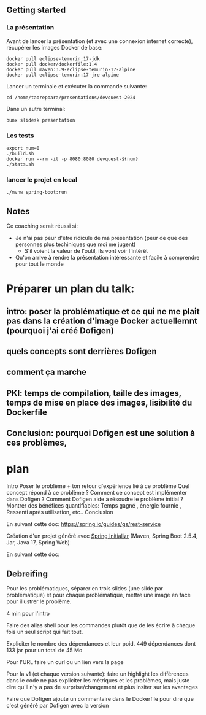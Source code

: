 

## Getting started


### La présentation

Avant de lancer la présentation (et avec une connexion internet correcte), récupérer les images Docker de base:

```console
docker pull eclipse-temurin:17-jdk
docker pull docker/dockerfile:1.4
docker pull maven:3.9-eclipse-temurin-17-alpine
docker pull eclipse-temurin:17-jre-alpine
```

Lancer un terminale et exécuter la commande suivante:

```console
cd /home/taorepoara/presentations/devquest-2024
```


Dans un autre terminal:

```console
bunx slidesk presentation
```

### Les tests

```console
export num=0
./build.sh
docker run --rm -it -p 8080:8080 devquest-${num}
./stats.sh
```

### lancer le projet en local

```console
./mvnw spring-boot:run
```


## Notes

Ce coaching serait réussi si:
- Je n'ai pas peur d'être ridicule de ma présentation (peur de que des personnes plus techiniques que moi me jugent)
  - S'il voient la valeur de l'outil, ils vont voir l'intérêt
- Qu'on arrive à rendre la présentation intéressante et facile à comprendre pour tout le monde


# Préparer un plan du talk:
## intro: poser la problématique et ce qui ne me plait pas dans la création d'image Docker actuellemnt (pourquoi j'ai créé Dofigen)
## quels concepts sont derrières Dofigen
## comment ça marche
## 
## PKI: temps de compilation, taille des images, temps de mise en place des images, lisibilité du Dockerfile
## Conclusion: pourquoi Dofigen est une solution à ces problèmes, 


# plan

Intro
Poser le problème + ton retour d'expérience lié à ce problème
Quel concept répond à ce problème  ?
Comment ce concept est implémenter dans Dofigen ?
Comment Dofigen aide à résoudre le problème initial ?
Montrer des bénéfices quantifiables: Temps gagné , énergie fournie , Ressenti après utilisation, etc..
Conclusion 


En suivant cette doc: https://spring.io/guides/gs/rest-service

Création d'un projet généré avec [Spring Initializr](https://start.spring.io/) (Maven, Spring Boot 2.5.4, Jar, Java 17, Spring Web)

En suivant cette doc: 



## Debreifing

Pour les problématiques, séparer en trois slides (une slide par problématique) et pour chaque problématique, mettre une image en face pour illustrer le problème.

4 min pour l'intro

Faire des alias shell pour les commandes plutôt que de les écrire à chaque fois un seul script qui fait tout.

Expliciter le nombre des dépendances et leur poid.
449 dépendances dont 133 jar pour un total de 45 Mo

Pour l'URL faire un curl ou un lien vers la page

Pour la v1 (et chaque version suivante):
 faire un highlight les différences dans le code
 ne pas expliciter les métriques et les problèmes, mais juste dire qu'il n'y a pas de surprise/changement et plus insiter sur les avantages


Faire que Dofigen ajoute un commentaire dans le Dockerfile pour dire que c'est généré par Dofigen avec la version

